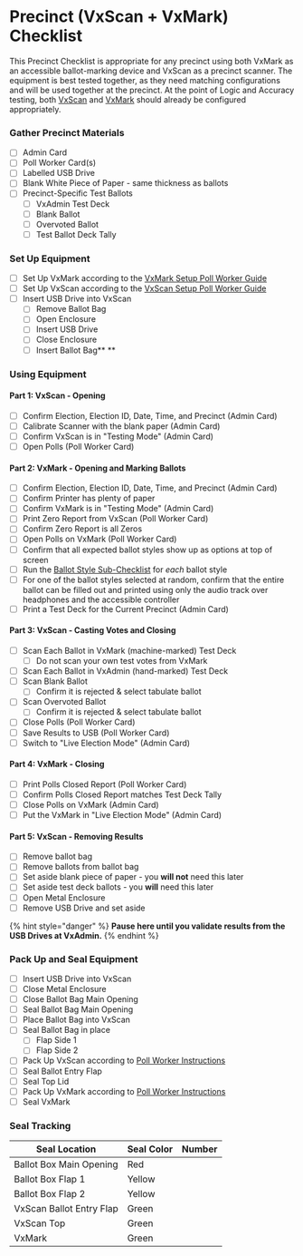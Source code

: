 # Precinct (VxScan + VxMark) Checklist

This Precinct Checklist is appropriate for any precinct using both VxMark as an accessible ballot-marking device and VxScan as a precinct scanner. The equipment is best tested together, as they need matching configurations and will be used together at the precinct. At the point of Logic and Accuracy testing, both [VxScan](../../../hardware-setup/configure-vxscan.md) and [VxMark](../../../hardware-setup/configuring-and-operating-vxmark.md) should already be configured appropriately.

### **Gather Precinct Materials**

* [ ] Admin Card
* [ ] Poll Worker Card(s)
* [ ] Labelled USB Drive
* [ ] Blank White Piece of Paper - same thickness as ballots
* [ ] Precinct-Specific Test Ballots
  * [ ] VxAdmin Test Deck
  * [ ] Blank Ballot
  * [ ] Overvoted Ballot
  * [ ] Test Ballot Deck Tally

### **Set Up Equipment**

* [ ] Set Up VxMark according to the [VxMark Setup Poll Worker Guide](../../../poll-worker-guides/setting-up-and-opening-polls/vxmark.md)
* [ ] Set Up VxScan according to the [VxScan Setup Poll Worker Guide](../../../poll-worker-guides/setting-up-and-opening-polls/vxscan-setup.md)
* [ ] Insert USB Drive into VxScan
  * [ ] Remove Ballot Bag
  * [ ] Open Enclosure
  * [ ] Insert USB Drive
  * [ ] Close Enclosure
  * [ ] Insert Ballot Bag** **

### **Using Equipment**

#### **Part 1: VxScan - Opening**

* [ ] Confirm Election, Election ID, Date, Time, and Precinct (Admin Card)
* [ ] Calibrate Scanner with the blank paper (Admin Card)
* [ ] Confirm VxScan is in "Testing Mode" (Admin Card)
* [ ] Open Polls (Poll Worker Card)

#### Part 2: VxMark - Opening and Marking Ballots

* [ ] Confirm Election, Election ID, Date, Time, and Precinct (Admin Card)
* [ ] Confirm Printer has plenty of paper
* [ ] Confirm VxMark is in "Testing Mode" (Admin Card)
* [ ] Print Zero Report from VxScan (Poll Worker Card)
* [ ] Confirm Zero Report is all Zeros
* [ ] Open Polls on VxMark (Poll Worker Card)
* [ ] Confirm that all expected ballot styles show up as options at top of screen
* [ ] Run the [Ballot Style Sub-Checklist](per-ballot-style-per-vxmark-checklist.md) for _each_ ballot style
* [ ] For one of the ballot styles selected at random, confirm that the entire ballot can be filled out and printed using only the audio track over headphones and the accessible controller
* [ ] Print a Test Deck for the Current Precinct (Admin Card)

#### Part 3: VxScan - Casting Votes and Closing

* [ ] Scan Each Ballot in VxMark (machine-marked) Test Deck
  * [ ] Do not scan your own test votes from VxMark&#x20;
* [ ] Scan Each Ballot in VxAdmin (hand-marked) Test Deck
* [ ] Scan Blank Ballot
  * [ ] Confirm it is rejected & select tabulate ballot
* [ ] Scan Overvoted Ballot
  * [ ] Confirm it is rejected & select tabulate ballot
* [ ] Close Polls (Poll Worker Card)
* [ ] Save Results to USB (Poll Worker Card)
* [ ] Switch to "Live Election Mode" (Admin Card)

#### Part 4: VxMark - Closing

* [ ] Print Polls Closed Report (Poll Worker Card)
* [ ] Confirm Polls Closed Report matches Test Deck Tally
* [ ] Close Polls on VxMark (Admin Card)
* [ ] Put the VxMark in "Live Election Mode" (Admin Card)

#### Part 5: VxScan - Removing Results

* [ ] Remove ballot bag
* [ ] Remove ballots from ballot bag
* [ ] Set aside blank piece of paper - you **will not** need this later
* [ ] Set aside test deck ballots - you **will** need this later
* [ ] Open Metal Enclosure
* [ ] Remove USB Drive and set aside

{% hint style="danger" %}
**Pause here until you validate results from the USB Drives at VxAdmin.**
{% endhint %}

### **Pack Up and Seal Equipment**

* [ ] Insert USB Drive into VxScan
* [ ] Close Metal Enclosure
* [ ] Close Ballot Bag Main Opening&#x20;
* [ ] Seal Ballot Bag Main Opening
* [ ] Place Ballot Bag into VxScan
* [ ] Seal Ballot Bag in place
  * [ ] Flap Side 1
  * [ ] Flap Side 2
* [ ] Pack Up VxScan according to [Poll Worker Instructions](../../../poll-worker-guides/closing-polls-and-packing-up/handling-results-and-packing-up-vxscan.md#cleaning-up)
* [ ] Seal Ballot Entry Flap
* [ ] Seal Top Lid
* [ ] Pack Up VxMark according to [Poll Worker Instructions](../../../poll-worker-guides/closing-polls-and-packing-up/packing-up-vxmark.md)
* [ ] Seal VxMark

### **Seal Tracking**

| Seal Location            | Seal Color | Number |
| ------------------------ | ---------- | ------ |
| Ballot Box Main Opening  | Red        |        |
| Ballot Box Flap 1        | Yellow     |        |
| Ballot Box Flap 2        | Yellow     |        |
| VxScan Ballot Entry Flap | Green      |        |
| VxScan Top               | Green      |        |
| VxMark                   | Green      |        |
